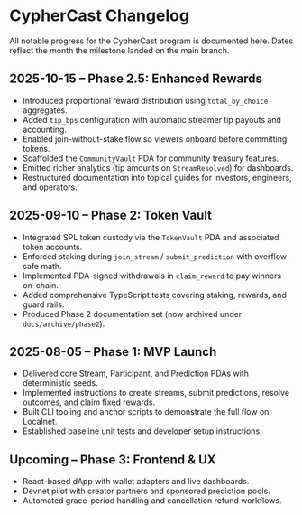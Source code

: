 # CypherCast Changelog

All notable progress for the CypherCast program is documented here. Dates reflect the month the milestone landed on the main branch.

## 2025-10-15 – Phase 2.5: Enhanced Rewards
- Introduced proportional reward distribution using `total_by_choice` aggregates.
- Added `tip_bps` configuration with automatic streamer tip payouts and accounting.
- Enabled join-without-stake flow so viewers onboard before committing tokens.
- Scaffolded the `CommunityVault` PDA for community treasury features.
- Emitted richer analytics (tip amounts on `StreamResolved`) for dashboards.
- Restructured documentation into topical guides for investors, engineers, and operators.

## 2025-09-10 – Phase 2: Token Vault
- Integrated SPL token custody via the `TokenVault` PDA and associated token accounts.
- Enforced staking during `join_stream` / `submit_prediction` with overflow-safe math.
- Implemented PDA-signed withdrawals in `claim_reward` to pay winners on-chain.
- Added comprehensive TypeScript tests covering staking, rewards, and guard rails.
- Produced Phase 2 documentation set (now archived under `docs/archive/phase2`).

## 2025-08-05 – Phase 1: MVP Launch
- Delivered core Stream, Participant, and Prediction PDAs with deterministic seeds.
- Implemented instructions to create streams, submit predictions, resolve outcomes, and claim fixed rewards.
- Built CLI tooling and anchor scripts to demonstrate the full flow on Localnet.
- Established baseline unit tests and developer setup instructions.

## Upcoming – Phase 3: Frontend & UX
- React-based dApp with wallet adapters and live dashboards.
- Devnet pilot with creator partners and sponsored prediction pools.
- Automated grace-period handling and cancellation refund workflows.

